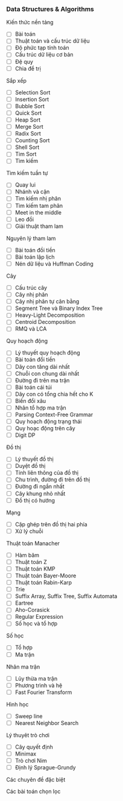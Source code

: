 ### Data Structures & Algorithms
Kiến thức nền tảng
- [ ] Bài toán
- [ ] Thuật toán và cấu trúc dữ liệu
- [ ] Độ phức tạp tính toán
- [ ] Cấu trúc dữ liệu cơ bản
- [ ] Đệ quy
- [ ] Chia để trị

Sắp xếp
- [ ] Selection Sort
- [ ] Insertion Sort
- [ ] Bubble Sort
- [ ] Quick Sort
- [ ] Heap Sort
- [ ] Merge Sort
- [ ] Radix Sort
- [ ] Counting Sort
- [ ] Shell Sort
- [ ] Tim Sort
- [ ] Tìm kiếm

Tìm kiếm tuần tự
- [ ] Quay lui
- [ ] Nhánh và cận
- [ ] Tìm kiếm nhị phân
- [ ] Tìm kiếm tam phân
- [ ] Meet in the middle
- [ ] Leo đồi
- [ ] Giải thuật tham lam

Nguyên lý tham lam
- [ ] Bài toán đồi tiền
- [ ] Bài toán lập lịch
- [ ] Nén dữ liệu và Huffman Coding

Cây
- [ ] Cấu trúc cây
- [ ] Cây nhị phân
- [ ] Cây nhị phân tự cân bằng
- [ ] Segment Tree và Binary Index Tree
- [ ] Heavy-Light Decomposition
- [ ] Centroid Decomposition
- [ ] RMQ và LCA

Quy hoạch động
- [ ] Lý thuyết quy hoạch động
- [ ] Bài toán đổi tiền
- [ ] Dãy con tăng dài nhất
- [ ] Chuỗi con chung dài nhất
- [ ] Đường đi trên ma trận
- [ ] Bài toán cái túi
- [ ] Dãy con có tổng chia hết cho K
- [ ] Biến đổi xâu
- [ ] Nhân tổ hợp ma trận
- [ ] Parsing Context-Free Grammar
- [ ] Quy hoạch động trạng thái
- [ ] Quy hoạc động trên cây
- [ ] Digit DP

Đồ thị
- [ ] Lý thuyết đồ thị
- [ ] Duyệt đồ thị
- [ ] Tính liên thông của đồ thị
- [ ] Chu trình, đường đi trên đồ thị
- [ ] Đường đi ngắn nhất
- [ ] Cây khung nhỏ nhất
- [ ] Đồ thị có hướng

Mạng
- [ ] Cặp ghép trên đồ thị hai phía
- [ ] Xử lý chuỗi

Thuật toán Manacher
- [ ] Hàm băm
- [ ] Thuật toán Z
- [ ] Thuật toán KMP
- [ ] Thuật toán Bayer-Moore
- [ ] Thuật toán Rabin-Karp
- [ ] Trie
- [ ] Suffix Array, Suffix Tree, Suffix Automata
- [ ] Eartree
- [ ] Aho-Corasick
- [ ] Regular Expression
- [ ] Số học và tổ hợp

Số học
- [ ] Tổ hợp
- [ ] Ma trận

Nhân ma trận
- [ ] Lũy thừa ma trận
- [ ] Phương trình và hệ
- [ ] Fast Fourier Transform

Hình học
- [ ] Sweep line
- [ ] Nearest Neighbor Search

Lý thuyêt trò chơi
- [ ] Cây quyết định
- [ ] Minimax
- [ ] Trò chơi Nim
- [ ] Định lý Sprague-Grundy

Các chuyên đề đặc biệt

Các bài toán chọn lọc